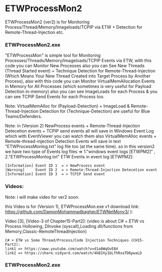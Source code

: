 # ETWProcessMon2
ETWProcessMon2 (ver2) is for Monitoring Process/Thread/Memory/Imageloads/TCPIP via ETW + Detection for Remote-Thread-Injection etc.

### ETWProcessMon2.exe
"ETWProcessMon" is simple tool for Monitoring Processes/Threads/Memory/Imageloads/TCPIP Events via ETW, with this code you can Monitor New Processes also you can See New Threads (Thread Started event) + Technique Detection for Remote-Thread-Injection (Which Means Your New Thread Created into Target Process by Another Process), also with this code you can Monitor VirtualMemAllocation Events in Memory for All Processes (which sometimes is very useful for Payload Detection in-memory) also you can see ImageLoads for each Process & you can see TCPIP Send Events for each Process too. 

Note: VirtualMemAlloc for (Payload-Detection) + ImageLoad & Remote-Thread-Injection Detection for (Technique-Detection) are useful for Blue Teams/Defenders.

Note: in (Version 2) NewProcess events + Remote-Thread-Injection Detecetion events + TCPIP send events all will save in Windows Event Log which with EventViewer you can watch them also VirtualMemAlloc events + Remote-thread-injection Detection Events will save in text "ETWProcessMonlog.txt" log file too (at the same time). so in this version2 we have two type of Events log files => 1."windows event logs [ETWPM2]" , 2."ETWProcessMonlog.txt" 
ETW Events in event log [ETWPM2]:

    [Information] Event ID 1  = > NewProcess event 
    [Warning]     Event ID 2  = > Remote-Thread-Injection Detecetion event 
    [Information] Event ID 3  = > TCPIP Send event


### Videos: 
Note: i will make video for ver2 soon.

this Video is for (Version 1), ETWProcessMon.exe v1 download link: https://github.com/DamonMohammadbagher/ETWNetMonv3/ ):

Video [3], [Video-3 of Chapter15-Part2]: (video is about C# + ETW vs Process Hollowing, DInvoke (syscall),Loading dll/functions from Memory,Classic-RemoteThreadInjection)  

    C# + ETW vs Some Thread/Process/Code Injection Techniques (CH15-Part2):
    link1 => https://www.youtube.com/watch?v=d1a8WqOvE84
    link2 => https://share.vidyard.com/watch/4kB2Xy1bLfhRxaTD6pwaLD


### ETWProcessMon2.exe

